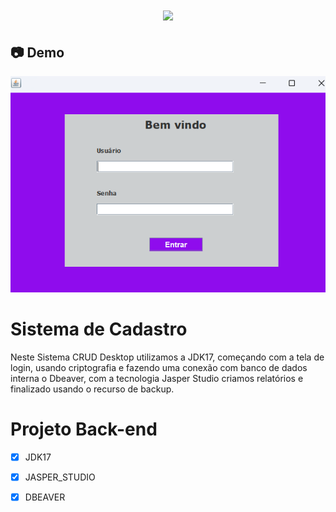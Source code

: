 <h1 align="center"><img src="https://user-images.githubusercontent.com/53831498/135899352-1463af04-5098-4741-bc8a-78c0877e1f96.png"></h1>

## :camera: Demo

![Imagem](login.png)

# Sistema de Cadastro
Neste Sistema CRUD Desktop utilizamos a JDK17, começando com a tela de login, usando criptografia e fazendo uma conexão com banco de dados interna o Dbeaver, com a tecnologia 
Jasper Studio criamos relatórios e finalizado usando o recurso de backup.

# Projeto Back-end

  - [x] JDK17
  - [x] JASPER_STUDIO
  - [x] DBEAVER


